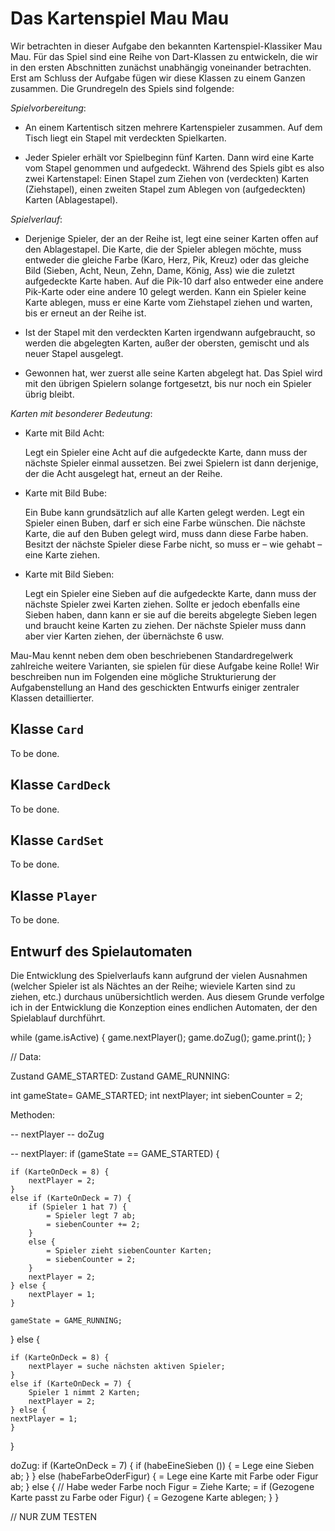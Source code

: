 # Das Kartenspiel Mau Mau

Wir betrachten in dieser Aufgabe den bekannten Kartenspiel-Klassiker Mau Mau. Für das Spiel sind eine Reihe von Dart-Klassen zu entwickeln, die wir in den ersten Abschnitten zunächst unabhängig voneinander betrachten. Erst am Schluss der Aufgabe fügen wir diese Klassen zu einem Ganzen zusammen. Die Grundregeln des Spiels sind folgende:

*Spielvorbereitung*:

- An einem Kartentisch sitzen mehrere Kartenspieler zusammen. Auf dem Tisch liegt ein Stapel mit verdeckten Spielkarten. 

- Jeder Spieler erhält vor Spielbeginn fünf Karten. Dann wird eine Karte vom Stapel genommen und aufgedeckt. Während des Spiels gibt es also zwei Kartenstapel: Einen Stapel zum Ziehen von (verdeckten) Karten (Ziehstapel), einen zweiten Stapel zum Ablegen von (aufgedeckten) Karten (Ablagestapel). 

*Spielverlauf*:

- Derjenige Spieler, der an der Reihe ist, legt eine seiner Karten offen auf den Ablagestapel. Die Karte, die der Spieler ablegen möchte, muss entweder die gleiche Farbe (Karo, Herz, Pik, Kreuz) oder das gleiche Bild (Sieben, Acht, Neun, Zehn, Dame, König, Ass) wie die zuletzt aufgedeckte Karte haben. Auf die Pik-10 darf also entweder eine andere Pik-Karte oder eine andere 10 gelegt werden. Kann ein Spieler keine Karte ablegen, muss er eine Karte vom Ziehstapel ziehen und warten, bis er erneut an der Reihe ist.

- Ist der Stapel mit den verdeckten Karten irgendwann aufgebraucht, so werden die abgelegten Karten, außer der obersten, gemischt und als neuer Stapel ausgelegt.

- Gewonnen hat, wer zuerst alle seine Karten abgelegt hat. Das Spiel wird mit den übrigen Spielern solange fortgesetzt, bis nur noch ein Spieler übrig bleibt.

*Karten mit besonderer Bedeutung*:

- Karte mit Bild Acht:

   Legt ein Spieler eine Acht auf die aufgedeckte Karte, dann muss der nächste Spieler einmal aussetzen. Bei zwei Spielern ist dann derjenige, der die Acht ausgelegt hat, erneut an der Reihe.

- Karte mit Bild Bube:

   Ein Bube kann grundsätzlich auf alle Karten gelegt werden. Legt ein Spieler einen Buben, darf er sich eine Farbe wünschen. Die nächste Karte, die auf den Buben gelegt wird, muss dann diese Farbe haben. Besitzt der nächste Spieler diese Farbe nicht, so muss er – wie gehabt – eine Karte ziehen.

- Karte mit Bild Sieben:

   Legt ein Spieler eine Sieben auf die aufgedeckte Karte, dann muss der nächste Spieler zwei Karten ziehen. Sollte er jedoch ebenfalls eine Sieben haben, dann kann er sie auf die bereits abgelegte Sieben legen und braucht keine Karten zu ziehen. Der nächste Spieler muss dann aber vier Karten ziehen, der übernächste 6 usw.

Mau-Mau kennt neben dem oben beschriebenen Standardregelwerk zahlreiche weitere Varianten, sie spielen für diese Aufgabe keine Rolle! Wir beschreiben nun im Folgenden eine mögliche Strukturierung der Aufgabenstellung an Hand des geschickten Entwurfs einiger zentraler Klassen detaillierter.

## Klasse ``Card``

To be done.

## Klasse ``CardDeck``

To be done.

## Klasse ``CardSet``

To be done.

## Klasse ``Player``

To be done.

## Entwurf des Spielautomaten

Die Entwicklung des Spielverlaufs kann aufgrund der vielen Ausnahmen (welcher Spieler ist als Nächtes an der Reihe; wieviele Karten sind zu ziehen, etc.) durchaus unübersichtlich werden. Aus diesem Grunde verfolge ich in der Entwicklung die Konzeption eines endlichen Automaten, der den Spielablauf durchführt.


while (game.isActive) 
{
	game.nextPlayer();
	game.doZug();
	game.print();
}

// Data:

Zustand GAME_STARTED:
Zustand GAME_RUNNING:

int gameState= GAME_STARTED;
int nextPlayer;
int siebenCounter = 2;

Methoden:

-- nextPlayer
-- doZug


-- nextPlayer:
if (gameState == GAME_STARTED) {

    if (KarteOnDeck = 8) {
        nextPlayer = 2;
    }
    else if (KarteOnDeck = 7) {
        if (Spieler 1 hat 7) {
            = Spieler legt 7 ab;
            = siebenCounter += 2;
        }
        else {
            = Spieler zieht siebenCounter Karten;
            = siebenCounter = 2;
        }
        nextPlayer = 2;
    } else {
        nextPlayer = 1;
    }

    gameState = GAME_RUNNING;
}
else {

    if (KarteOnDeck = 8) {
        nextPlayer = suche nächsten aktiven Spieler;
    }
    else if (KarteOnDeck = 7) {
        Spieler 1 nimmt 2 Karten;
        nextPlayer = 2;
    } else {
    nextPlayer = 1;
    }

}



doZug:
if (KarteOnDeck = 7) {
    if (habeEineSieben ()) {
      = Lege eine Sieben ab;
    }
} else (habeFarbeOderFigur) {
    = Lege eine Karte mit Farbe oder Figur ab;
} else {
    // Habe weder Farbe noch Figur
    = Ziehe Karte;
    = if (Gezogene Karte passt zu Farbe oder Figur) {
        = Gezogene Karte ablegen;
    }
}


// NUR ZUM TESTEN

